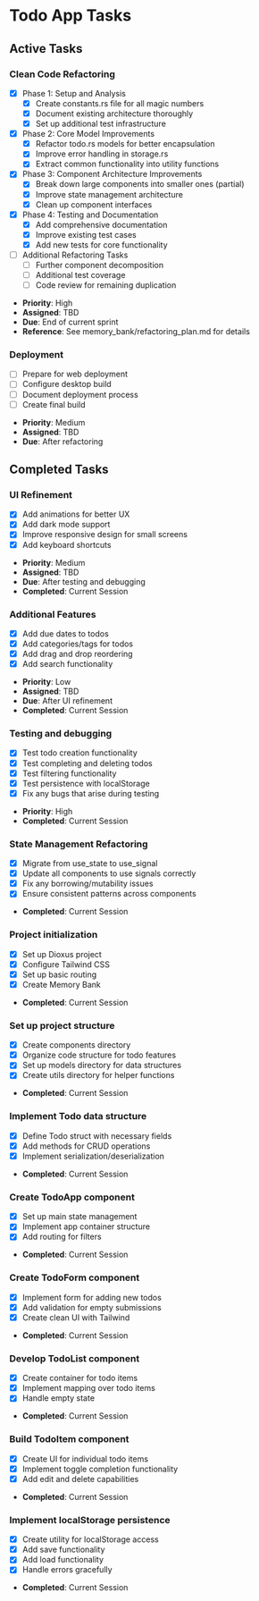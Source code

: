 # Todo App Tasks

## Active Tasks

### Clean Code Refactoring
- [x] Phase 1: Setup and Analysis
  - [x] Create constants.rs file for all magic numbers
  - [x] Document existing architecture thoroughly
  - [x] Set up additional test infrastructure
- [x] Phase 2: Core Model Improvements
  - [x] Refactor todo.rs models for better encapsulation
  - [x] Improve error handling in storage.rs
  - [x] Extract common functionality into utility functions
- [x] Phase 3: Component Architecture Improvements
  - [x] Break down large components into smaller ones (partial)
  - [x] Improve state management architecture
  - [x] Clean up component interfaces
- [x] Phase 4: Testing and Documentation
  - [x] Add comprehensive documentation
  - [x] Improve existing test cases
  - [x] Add new tests for core functionality
- [ ] Additional Refactoring Tasks
  - [ ] Further component decomposition
  - [ ] Additional test coverage
  - [ ] Code review for remaining duplication
- **Priority**: High
- **Assigned**: TBD
- **Due**: End of current sprint
- **Reference**: See memory_bank/refactoring_plan.md for details

### Deployment
- [ ] Prepare for web deployment
- [ ] Configure desktop build
- [ ] Document deployment process
- [ ] Create final build
- **Priority**: Medium
- **Assigned**: TBD
- **Due**: After refactoring

## Completed Tasks

### UI Refinement
- [x] Add animations for better UX
- [x] Add dark mode support
- [x] Improve responsive design for small screens
- [x] Add keyboard shortcuts
- **Priority**: Medium
- **Assigned**: TBD
- **Due**: After testing and debugging
- **Completed**: Current Session

### Additional Features
- [x] Add due dates to todos
- [x] Add categories/tags for todos
- [x] Add drag and drop reordering
- [x] Add search functionality
- **Priority**: Low
- **Assigned**: TBD
- **Due**: After UI refinement
- **Completed**: Current Session

### Testing and debugging
- [x] Test todo creation functionality
- [x] Test completing and deleting todos
- [x] Test filtering functionality
- [x] Test persistence with localStorage
- [x] Fix any bugs that arise during testing
- **Priority**: High
- **Completed**: Current Session

### State Management Refactoring
- [x] Migrate from use_state to use_signal
- [x] Update all components to use signals correctly
- [x] Fix any borrowing/mutability issues
- [x] Ensure consistent patterns across components
- **Completed**: Current Session

### Project initialization
- [x] Set up Dioxus project
- [x] Configure Tailwind CSS
- [x] Set up basic routing
- [x] Create Memory Bank
- **Completed**: Current Session

### Set up project structure
- [x] Create components directory
- [x] Organize code structure for todo features
- [x] Set up models directory for data structures
- [x] Create utils directory for helper functions
- **Completed**: Current Session

### Implement Todo data structure
- [x] Define Todo struct with necessary fields
- [x] Add methods for CRUD operations
- [x] Implement serialization/deserialization
- **Completed**: Current Session

### Create TodoApp component
- [x] Set up main state management
- [x] Implement app container structure
- [x] Add routing for filters
- **Completed**: Current Session

### Create TodoForm component
- [x] Implement form for adding new todos
- [x] Add validation for empty submissions
- [x] Create clean UI with Tailwind
- **Completed**: Current Session

### Develop TodoList component
- [x] Create container for todo items
- [x] Implement mapping over todo items
- [x] Handle empty state
- **Completed**: Current Session

### Build TodoItem component
- [x] Create UI for individual todo items
- [x] Implement toggle completion functionality
- [x] Add edit and delete capabilities
- **Completed**: Current Session

### Implement localStorage persistence
- [x] Create utility for localStorage access
- [x] Add save functionality
- [x] Add load functionality
- [x] Handle errors gracefully
- **Completed**: Current Session
